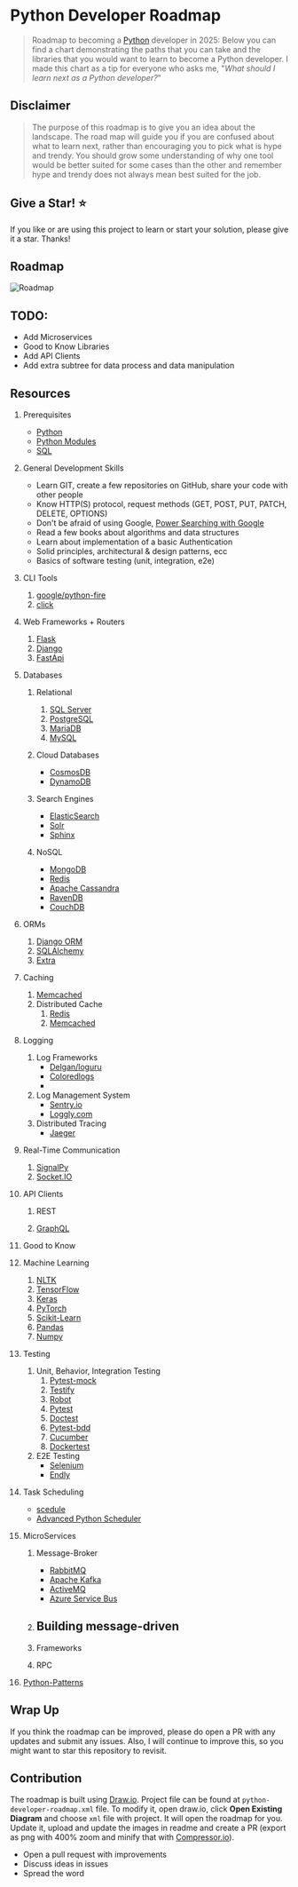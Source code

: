 # Python Developer Roadmap

> Roadmap to becoming a [Python](https://www.python.org/) developer in 2025:
Below you can find a chart demonstrating the paths that you can take and the libraries that you would want to learn to become a Python developer. I made this chart as a tip for everyone who asks me, "*What should I learn next as a Python developer?*"

## Disclaimer

> The purpose of this roadmap is to give you an idea about the landscape. The road map will guide you if you are confused about what to learn next, rather than encouraging you to pick what is hype and trendy. You should grow some understanding of why one tool would be better suited for some cases than the other and remember hype and trendy does not always mean best suited for the job.


## Give a Star! :star:

If you like or are using this project to learn or start your solution, please give it a star. Thanks!

## Roadmap

![Roadmap](./python-developer-roadmap.png)


## TODO:
* Add Microservices
* Good to Know Libraries
* Add API Clients
* Add extra subtree for data process and data manipulation 



## Resources

1. Prerequisites

   - [Python](https://docs.python.org/3/tutorial/index.html)
   - [Python Modules](https://docs.python.org/3/tutorial/modules.html)
   - [SQL](https://www.w3schools.com/sql/default.asp)

2. General Development Skills

   - Learn GIT, create a few repositories on GitHub, share your code with other people
   - Know HTTP(S) protocol, request methods (GET, POST, PUT, PATCH, DELETE, OPTIONS)
   - Don't be afraid of using Google, [Power Searching with Google](http://www.powersearchingwithgoogle.com/)
   - Read a few books about algorithms and data structures
   - Learn about implementation of a basic Authentication
   - Solid principles, architectural & design patterns, ecc
   - Basics of software testing (unit, integration, e2e)

3. CLI Tools
   1. [google/python-fire](https://github.com/google/python-fire)
   2. [click](https://click.palletsprojects.com/en/8.0.x/)

4. Web Frameworks + Routers

   1. [Flask](https://flask.palletsprojects.com/en/2.0.x/)
   2. [Django](https://www.djangoproject.com/)
   3. [FastApi](https://fastapi.tiangolo.com/)


5. Databases

   1. Relational
      1. [SQL Server](https://www.microsoft.com/en-us/sql-server/sql-server-2017)
      2. [PostgreSQL](https://www.postgresql.org/)
      3. [MariaDB](https://mariadb.org/)
      4. [MySQL](https://www.mysql.com/)
     
   2. Cloud Databases
      - [CosmosDB](https://docs.microsoft.com/en-us/azure/cosmos-db)
      - [DynamoDB](https://aws.amazon.com/dynamodb/)
   3. Search Engines
      - [ElasticSearch](https://www.elastic.co/)
      - [Solr](http://lucene.apache.org/solr/)
      - [Sphinx](http://sphinxsearch.com/)
   4. NoSQL
      - [MongoDB](https://www.mongodb.com/)
      - [Redis](https://redis.io/)
      - [Apache Cassandra](http://cassandra.apache.org/)
      - [RavenDB](https://github.com/ravendb/ravendb)
      - [CouchDB](http://couchdb.apache.org/)

6. ORMs

   1. [Django ORM](https://docs.djangoproject.com/en/3.2/topics/db/queries/)
   2. [SQLAlchemy](https://www.sqlalchemy.org/)
   3. [Extra](https://www.fullstackpython.com/object-relational-mappers-orms.html)
7. Caching

   1. [Memcached](https://pypi.org/project/python-memcached/)
   2. Distributed Cache
      1. [Redis](https://github.com/redis/redis-py)
      2. [Memcached](https://pypi.org/project/python-memcached/)

8. Logging

   1. Log Frameworks
      - [Delgan/loguru](https://github.com/Delgan/loguru)
      - [Coloredlogs](https://github.com/xolox/python-coloredlogs)
      -
   2. Log Management System
      - [Sentry.io](http://sentry.io)
      - [Loggly.com](https://loggly.com)
   3. Distributed Tracing
      - [Jaeger](https://www.jaegertracing.io/)

9. Real-Time Communication
   1. [SignalPy](https://pypi.org/project/SignalPy/)
   2. [Socket.IO](https://python-socketio.readthedocs.io/en/latest/)

10. API Clients

    1. REST

    2. [GraphQL](https://graphql.org/)


11. Good to Know

   1. Machine Learning
      1. [NLTK](https://www.nltk.org/)
      2. [TensorFlow](https://www.tensorflow.org/)
      3. [Keras](https://keras.io/)
      4. [PyTorch](https://pytorch.org/)
      5. [Scikit-Learn](https://scikit-learn.org/)
      6. [Pandas](https://pandas.pydata.org/)
      7. [Numpy](https://numpy.org/)



12. Testing

    1. Unit, Behavior, Integration Testing
       1. [Pytest-mock](https://pypi.org/project/pytest-mock/)
       2. [Testify](https://github.com/stretchr/testify)
       3. [Robot](https://robotframework.org/#/)
       4. [Pytest](https://docs.pytest.org/en/6.2.x/)
       5. [Doctest](https://docs.python.org/3/library/doctest.html)
       6. [Pytest-bdd](https://docs.pytest.org/en/6.2.x/)
       7. [Cucumber](https://cucumber.io/docs/installation/python/)
       8. [Dockertest](https://github.com/ory/dockertest)
    2. E2E Testing
       - [Selenium](https://github.com/tebeka/selenium)
       - [Endly](https://github.com/viant/endly)

13. Task Scheduling

    - [scedule](https://schedule.readthedocs.io/en/stable/)
    - [Advanced Python Scheduler](https://apscheduler.readthedocs.io/en/3.x/)
    
14. MicroServices

    1. Message-Broker
       - [RabbitMQ](https://www.rabbitmq.com/tutorials/tutorial-one-go.html)
       - [Apache Kafka](https://kafka.apache.org/)
       - [ActiveMQ](https://github.com/apache/activemq)
       - [Azure Service Bus](https://docs.microsoft.com/en-us/azure/service-bus-messaging/service-bus-messaging-overview)
    2. Building message-driven
       -
    3. Frameworks

    4. RPC
         
15. [Python-Patterns](https://refactoring.guru/design-patterns)

## Wrap Up

If you think the roadmap can be improved, please do open a PR with any updates and submit any issues. Also, I will continue to improve this, so you might want to star this repository to revisit.


## Contribution

The roadmap is built using [Draw.io](https://www.draw.io/). Project file can be found at `python-developer-roadmap.xml` file. To modify it, open draw.io, click **Open Existing Diagram** and choose `xml` file with project. It will open the roadmap for you. Update it, upload and update the images in readme and create a PR (export as png with 400% zoom and minify that with [Compressor.io](https://compressor.io/compress)).

- Open a pull request with improvements
- Discuss ideas in issues
- Spread the word
